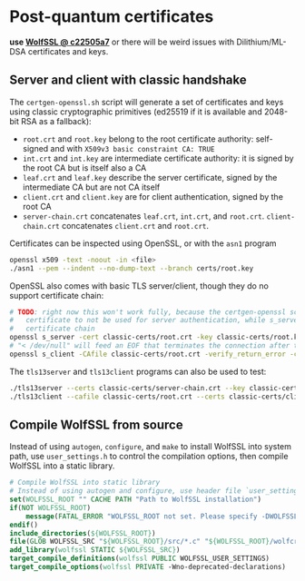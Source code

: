 # Post-quantum certificates
**use [WolfSSL @ c22505a7](https://github.com/wolfSSL/wolfssl/tree/c22505a7)** or there will be weird issues with Dilithium/ML-DSA certificates and keys.

## Server and client with classic handshake
The `certgen-openssl.sh` script will generate a set of certificates and keys using classic cryptographic primitives (ed25519 if it is available and 2048-bit RSA as a fallback):
- `root.crt` and `root.key` belong to the root certificate authority: self-signed and with `X509v3 basic constraint CA: TRUE`
- `int.crt` and `int.key` are intermediate certificate authority: it is signed by the root CA but is itself also a CA
- `leaf.crt` and `leaf.key` describe the server certificate, signed by the intermediate CA but are not CA itself
- `client.crt` and `client.key` are for client authentication, signed by the root CA
- `server-chain.crt` concatenates `leaf.crt`, `int.crt`, and `root.crt`. `client-chain.crt` concatenates `client.crt` and `root.crt`.

Certificates can be inspected using OpenSSL, or with the `asn1` program

```bash
openssl x509 -text -noout -in <file>
./asn1 --pem --indent --no-dump-text --branch certs/root.key
```

OpenSSL also comes with basic TLS server/client, though they do no support certificate chain:

```bash
# TODO: right now this won't work fully, because the certgen-openssl script generates root
#   certificate to not be used for server authentication, while s_server does not seem to support
#   certificate chain
openssl s_server -cert classic-certs/root.crt -key classic-certs/root.key -port 8000
# "< /dev/null" will feed an EOF that terminates the connection after the handshake
openssl s_client -CAfile classic-certs/root.crt -verify_return_error -connect localhost:8000 < /dev/null
```

The `tls13server` and `tls13client` programs can also be used to test:

```bash
./tls13server --certs classic-certs/server-chain.crt --key classic-certs/leaf.key --cafile classic-certs/root.crt 8000
./tls13client --cafile classic-certs/root.crt --certs classic-certs/client-chain.crt --key classic-certs/client.key 127.0.0.1 8000
```

## Compile WolfSSL from source
Instead of using `autogen`, `configure`, and `make` to install WolfSSL into system path, use `user_settings.h` to control the compilation options, then compile WolfSSL into a static library.

```cmake
# Compile WolfSSL into static library
# Instead of using autogen and configure, use header file `user_settings.h`
set(WOLFSSL_ROOT "" CACHE PATH "Path to WolfSSL installation")
if(NOT WOLFSSL_ROOT)
    message(FATAL_ERROR "WOLFSSL_ROOT not set. Please specify -DWOLFSSL_ROOT=/path/to/wolfssl")
endif()
include_directories(${WOLFSSL_ROOT})
file(GLOB WOLFSSL_SRC "${WOLFSSL_ROOT}/src/*.c" "${WOLFSSL_ROOT}/wolfcrypt/src/*.c")
add_library(wolfssl STATIC ${WOLFSSL_SRC})
target_compile_definitions(wolfssl PUBLIC WOLFSSL_USER_SETTINGS)
target_compile_options(wolfssl PRIVATE -Wno-deprecated-declarations)
```
